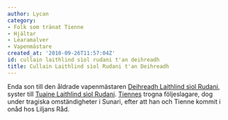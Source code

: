 ```yaml
---
author: Lycan
category:
- Folk som tränat Tienne
- Hjältar
- Léaramalver
- Vapenmästare
created_at: '2010-09-26T11:57:04Z'
id: cullain laithlind sìol rudani t'an deihreadh
title: Cullain Laithlind sìol Rudani t'an Deihreadh
---
```

Enda son till den åldrade vapenmästaren [Deihreadh Laithlind sìol Rudani], syster till [Tuaine Laithlind sìol Rudani]. [Tiennes] trogna följeslagare, dog under tragiska omständigheter i Sunari, efter att han och Tienne kommit i onåd hos Liljans Råd.

  [Deihreadh Laithlind sìol Rudani]: Deihreadh_Laithlind_sìol_Rudani
  [Tuaine Laithlind sìol Rudani]: Tuaine_Laithlind_sìol_Rudani
  [Tiennes]: Tienne_Mórhaim_síol_Rudani